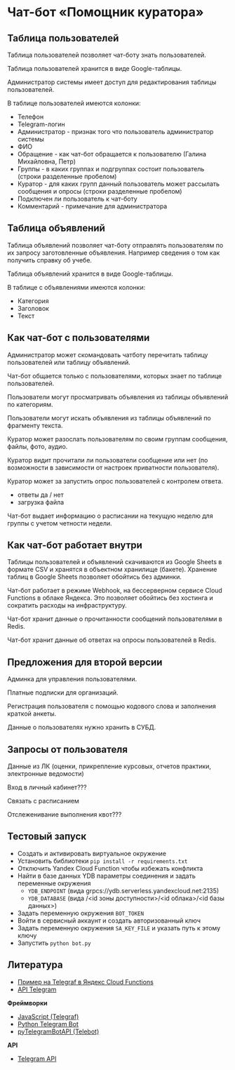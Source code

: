 # Чат-бот «Помощник куратора»

## Таблица пользователей

Таблица пользователей позволяет чат-боту знать пользователей.

Таблица пользователей хранится в виде Google-таблицы.

Администратор системы имеет доступ для редактирования таблицы пользователей.

В таблице пользователей имеются колонки:

* Телефон
* Telegram-логин
* Администратор - признак того что пользователь администратор системы
* ФИО
* Обращение - как чат-бот обращается к пользователю (Галина Михайловна, Петр)
* Группы - в каких группах и подгруппах состоит пользователь (строки 
  разделенные пробелом)
* Куратор - для каких групп данный пользователь может рассылать сообщения и 
  опросы (строки разделенные пробелом)
* Подключен ли пользователь к чат-боту
* Комментарий - примечание для администратора

## Таблица объявлений

Таблица объявлений позволяет чат-боту отправлять пользователям по их запросу заготовленные объявления. Например сведения о том как получить справку об учебе.

Таблица объявлений хранится в виде Google-таблицы.

В таблице с объявлениями имеются колонки:

* Категория
* Заголовок
* Текст

## Как чат-бот с пользователями

Администратор может скомандовать чатботу перечитать таблицу пользователей или таблицу объявлений.

Чат-бот общается только с пользователями, которых знает по таблице пользователей.

Пользователи могут просматривать объявления из таблицы объявлений по категориям.

Пользователи могут искать объявления из таблицы объявлений по фрагменту текста.

Куратор может разослать пользователям по своим группам сообщения, файлы, фото, аудио.

Куратор видит прочитали ли пользователи сообщение или нет (по возможности в зависимости от настроек приватности пользователя).

Куратор может за запустить опрос пользователей с контролем ответа.
- ответы да / нет
- загрузка файла

Чат-бот выдает информацию о расписании на текущую неделю для группы с учетом четности недели.

## Как чат-бот работает внутри

Таблицы пользователей и объявлений скачиваются из Google Sheets в формате CSV и хранятся в объектном хранилище (бакете). Хранение таблиц в Google Sheets позволяет обойтись без админки.

Чат-бот работает в режиме Webhook, на бессерверном сервисе Cloud Functions в облаке Яндекса. Это позволяет обойтись без хостинга и сократить расходы на инфраструктуру.

Чат-бот хранит данные о прочитанности сообщений пользователями в Redis.

Чат-бот хранит данные об ответах на опросы пользователей в Redis.

## Предложения для второй версии

Админка для управления пользователями.

Платные подписки для организаций.

Регистрация пользователя с помощью кодового слова и заполнения краткой анкеты.

Данные о пользователях нужно хранить в СУБД.

## Запросы от пользователя

Данные из ЛК (оценки, прикрепление курсовых, отчетов практики, электронные ведомости)

Вход в личный кабинет???

Связать с расписанием

Отслеженивание выполнения квот???

## Тестовый запуск

* Создать и активировать виртуальное окружение
* Установить библиотеки `pip install -r requirements.txt`
* Отключить Yandex Cloud Function чтобы избежать конфликта
* Найти в базе данных YDB параметры соединения и задать переменные окружения
  - `YDB_ENDPOINT` (вида grpcs://ydb.serverless.yandexcloud.net:2135)
  - `YDB_DATABASE` (вида /<id зоны доступности>/<id облака>/<id базы данных>)
* Задать переменную окружения `BOT_TOKEN`
* Войти в сервисный аккаунт и создать авторизованный ключ
* Задать переменную окружения `SA_KEY_FILE` и указать путь к этому ключу
* Запустить `python bot.py`

## Литература

* [Пример на Telegraf в Яндекс Сloud Functions](https://cloud.yandex.ru/docs/functions/tutorials/telegram-bot-serverless)
* [API Telegram](https://core.telegram.org/)

**Фреймворки**

* [JavaScript (Telegraf)](https://telegrafjs.org/)
* [Python Telegram Bot](https://docs.python-telegram-bot.org/en/v20.0a4/)
* [pyTelegramBotAPI (Telebot)](https://pytba.readthedocs.io/en/latest/index.html)

**API**

* [Telegram API](https://telegram-bot-sdk.readme.io/reference/)
